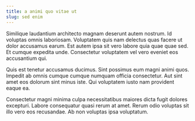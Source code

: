 ```yaml
---
title: a animi quo vitae ut
slug: sed enim
---
```


Similique laudantium architecto magnam deserunt autem nostrum. Id voluptas omnis laboriosam. Voluptatem quis nam delectus quas facere ut dolor accusamus earum. Est autem ipsa sit vero labore quia quae quae sed. Et cumque expedita unde. Consectetur voluptatem vel vero eveniet eos accusantium qui.

Quis est tenetur accusamus ducimus. Sint possimus eum magni animi quos. Impedit ab omnis cumque cumque numquam officia consectetur. Aut sint amet eos dolorum sint minus iste. Qui voluptatem iusto nam provident eaque ea.

Consectetur magni minima culpa necessitatibus maiores dicta fugit dolores excepturi. Labore consequatur quasi rerum at amet. Rerum odio voluptas sit illo vero eos recusandae. Ab non voluptas ipsa voluptatum.
